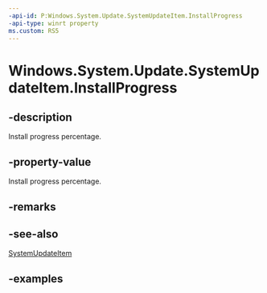 ```yaml
---
-api-id: P:Windows.System.Update.SystemUpdateItem.InstallProgress
-api-type: winrt property
ms.custom: RS5
---
```


<!-- Property syntax.
public double InstallProgress { get; }
-->

# Windows.System.Update.SystemUpdateItem.InstallProgress

## -description
Install progress percentage.

## -property-value
Install progress percentage.

## -remarks

## -see-also
[SystemUpdateItem](systemupdateitem.md)

## -examples

